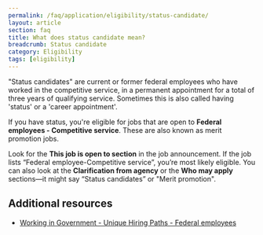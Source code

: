 ```yaml
---
permalink: /faq/application/eligibility/status-candidate/
layout: article
section: faq
title: What does status candidate mean?
breadcrumb: Status candidate
category: Eligibility
tags: [eligibility]
---
```


"Status candidates" are current or former federal employees who have worked in the competitive service, in a <span data-term="Permanent Appointment">permanent appointment</span> for a total of three years of qualifying service. Sometimes this is also called having 'status' or a 'career appointment'.

If you have status, you're eligible for jobs that are open to **Federal employees - Competitive service**. These are also known as merit promotion jobs.

Look for the **This job is open to section** in the job announcement.  If the job lists “Federal employee-Competitive service”, you’re most likely eligible. You can also look at the **Clarification from agency** or the **Who may apply** sections—it might say “Status candidates” or "Merit promotion". 


## Additional resources

* [Working in Government - Unique Hiring Paths - Federal employees](../../../../working-in-government/unique-hiring-paths/federal-employees/)
